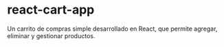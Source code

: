 # react-cart-app
Un carrito de compras simple desarrollado en React, que permite agregar, eliminar y gestionar productos.
